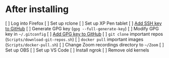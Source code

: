 # After installing

[ ] Log into Firefox
[ ] Set up rclone
[ ] Set up XP Pen tablet
[ ] [Add SSH key to GitHub](https://github.com/settings/ssh/new)
[ ] Generate GPG key (`gpg --full-generate-key`)
[ ] Modify GPG key in `~/.gitconfig`
[ ] [Add GPG key to GitHub](https://github.com/settings/gpg/new)
[ ] `git clone` important repos (`Scripts/download-git-repos.sh`)
[ ] `docker pull` important images (`Scripts/docker-pull.sh`)
[ ] Change Zoom recordings directory to `~/Zoom`
[ ] Set up OBS
[ ] Set up VS Code
[ ] Install ngrok
[ ] Remove old kernels
